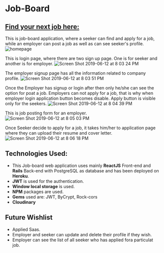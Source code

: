 # Job-Board

## [Find your next job here:](https://pandyapurvi.github.io/deployment/#/)

This is job-board application, where a seeker can find and apply for a job, while an employer can post a job as well as can see seeker's profile.
![homepage](https://user-images.githubusercontent.com/47726963/59348000-635a9f80-8d59-11e9-9369-770871cc9285.png)


This is login page, where there are two sign up page. One is for seeker and another is for employer.
![Screen Shot 2019-06-12 at 8 03 24 PM](https://user-images.githubusercontent.com/47726963/59348014-6c4b7100-8d59-11e9-972d-7ad456c2af77.png)


The employer signup page has all the information related to company profile.
![Screen Shot 2019-06-12 at 8 03 51 PM](https://user-images.githubusercontent.com/47726963/59348022-753c4280-8d59-11e9-8ae0-211a13c2eecc.png)

Once the Employer has signup or login after then only he/she can see the option for poat a job. Employers can not apply for a job, that is why when employer login application button becomes disable. Apply button is visible only for the seekers.
![Screen Shot 2019-06-12 at 8 04 39 PM](https://user-images.githubusercontent.com/47726963/59348089-99981f00-8d59-11e9-82d3-5d347abca620.png)


This is job posting form for an employer.
![Screen Shot 2019-06-12 at 8 05 03 PM](https://user-images.githubusercontent.com/47726963/59348110-aae12b80-8d59-11e9-90d6-4108e77b47cc.png)


Once Seeker decide to apply for a job, it takes him/her to application page where they can upload their resume and cover letter.
![Screen Shot 2019-06-12 at 8 06 18 PM](https://user-images.githubusercontent.com/47726963/59348141-bd5b6500-8d59-11e9-9339-69c4be2c647f.png)

## Technologies Used:
+ This Job-board web application uses mainly **ReactJS** Front-end and **Rails** Back-end with PostgreSQL as database and has been deployed on **Heroku**. 
+ **JWT** is used for the authentication.
+ **Window local storage** is used.
+ **NPM** packages are used.
+ **Gems** used are: JWT, ByCrypt, Rock-cors
+ **Cloudinary**

## Future Wishlist
+ Applied Saas.
+ Employer and seeker can update and delete their profile if they wish.
+ Employer can see the list of all seeker who has applied fora particulat job.
